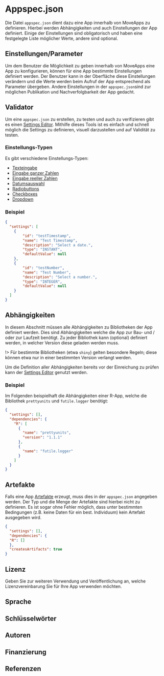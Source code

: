# Appspec.json

Die Datei `appspec.json` dient dazu eine App innerhalb von MoveApps zu definieren. Hierbei werden Abhängigkeiten und auch Einstellungen der App definiert. Einige der Einstellungen sind obligatorisch und haben eine festgelegte Liste möglicher Werte, andere sind optional.


## Einstellungen/Parameter 

Um dem Benutzer die Möglichkeit zu geben innerhalb von MoveApps eine App zu konfigurieren, können für eine App bestimmte Einstellungen definiert werden.
Der Benutzer kann in der Oberfläche diese Einstellungen verändern und die Werte werden beim Aufruf der App entsprechend als Parameter übergeben. Andere Einstellungen in der `appspec.json`sind zur möglichen Publikation und Nachverfolgbarkeit der App gedacht.

## Validator

Um eine `appspec.json` zu erstellen, zu testen und auch zu verifizieren gibt es einen [Settings Editor](https://moveapps.org/apps/settingseditor ':ignore'). Mithilfe dieses Tools ist es einfach und schnell möglich die Settings zu definieren, visuell darzustellen und auf Validität zu testen.

### Einstellungs-Typen
Es gibt verschiedene Einstellungs-Typen: 
- [Texteingabe](de/string.md)
- [Eingabe ganzer Zahlen](de/integer.md)
- [Eingabe reeller Zahlen](de/double.md)
- [Datumsauswahl](de/instant.md)
- [Radiobuttons](de/radiobuttons.md)
- [Checkboxes](de/checkbox.md)
- [Dropdown](de/dropdown.md)


### Beispiel

```json
{
  "settings": [
    {
        "id": "testTimestamp",
        "name": "Test Timestamp",
        "description": "Select a date.",
        "type": "INSTANT",
        "defaultValue": null
    },
    {
        "id": "testNumber",
        "name": "Test Number",
        "description": "Select a number.",
        "type": "INTEGER",
        "defaultValue": null
    }
  ]
}
```
## Abhängigkeiten

In diesem Abschnitt müssen alle Abhängigkeiten zu Bibliotheken der App definiert werden. Dies sind Abhängigkeiten welche die App zur Bau- und / oder zur Laufzeit benötigt. Zu jeder Bibliothek kann (optional) definiert werden, in welcher Version diese geladen werden muss.

!> Für bestimmte Bibliotheken (etwa `shiny`) gelten besondere Regeln; diese können etwa nur in einer bestimmten Version verlangt werden.

Um die Definition aller Abhängigkeiten bereits vor der Einreichung zu prüfen kann der [Settings Editor](https://moveapps.org/apps/settingseditor) genutzt werden.

### Beispiel 

Im Folgenden beispielhaft die Abhängigkeiten einer R-App, welche die Bibliothek `prettyunits` und `futile.logger` benötigt:

```json
{
  "settings": [],
  "dependencies": {
    "R": [
      {
        "name": "prettyunits",
        "version": "1.1.1" 
      },
      {
        "name": "futile.logger"
      }
    ]
  }
}
```

## Artefakte
Falls eine App [Artefakte](de/copilot-r-sdk.md#Artefakte) erzeugt, muss dies in der `appspec.json` angegeben werden. Der Typ und die Menge der Artefakte sind hierbei nicht zu definieren. Es ist sogar ohne Fehler möglich, dass unter bestimmten Bedingungen (z.B. keine Daten für ein best. Individuum) kein Artefakt ausgegeben wird.
```json
{
  "settings": [],
  "dependencies": {
  "R": []
  },
  "createsArtifacts": true
}
```

## Lizenz
Geben Sie zur weiteren Verwendung und Veröffentlichung an, welche Lizenzvereinbarung Sie für Ihre App verwenden möchten.

## Sprache


## Schlüsselwörter


## Autoren


## Finanzierung


## Referenzen




